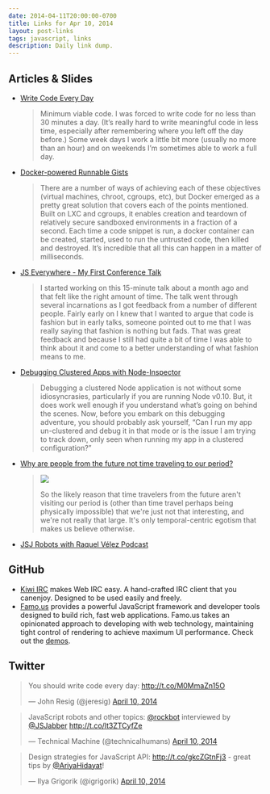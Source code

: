 ```yaml
---
date: 2014-04-11T20:00:00-0700
title: Links for Apr 10, 2014
layout: post-links
tags: javascript, links
description: Daily link dump.
---
```

## Articles & Slides

* [Write Code Every Day](http://ejohn.org/blog/write-code-every-day/)

  > Minimum viable code. I was forced to write code for no less than 30 minutes a day. (It’s really hard to write meaningful code in less time, especially after remembering where you left off the day before.) Some week days I work a little bit more (usually no more than an hour) and on weekends I’m sometimes able to work a full day.

* [Docker-powered Runnable Gists](http://hmarr.com/2013/oct/16/codecube-runnable-gists/)

  > There are a number of ways of achieving each of these objectives (virtual machines, chroot, cgroups, etc), but Docker emerged as a pretty great solution that covers each of the points mentioned. Built on LXC and cgroups, it enables creation and teardown of relatively secure sandboxed environments in a fraction of a second. Each time a code snippet is run, a docker container can be created, started, used to run the untrusted code, then killed and destroyed. It’s incredible that all this can happen in a matter of milliseconds.

* [JS Everywhere - My First Conference Talk](http://blog.dcxn.com/2013/10/27/js-everywhere-my-first-conference-talk/)

  > I started working on this 15-minute talk about a month ago and that felt like the right amount of time. The talk went through several incarnations as I got feedback from a number of different people. Fairly early on I knew that I wanted to argue that code is fashion but in early talks, someone pointed out to me that I was really saying that fashion is nothing but fads. That was great feedback and because I still had quite a bit of time I was able to think about it and come to a better understanding of what fashion means to me.

* [Debugging Clustered Apps with Node-Inspector](http://strongloop.com/strongblog/whats-new-nodejs-v0-12-debugging-clusters/)

  > Debugging a clustered Node application is not without some idiosyncrasies, particularly if you are running Node v0.10. But, it does work well enough if you understand what’s going on behind the scenes. Now, before you embark on this debugging adventure, you should probably ask yourself, “Can I run my app un-clustered and debug it in that mode or is the issue I am trying to track down, only seen when running my app in a clustered configuration?”

* [Why are people from the future not time traveling to our period?](http://www.quora.com/Time-Travel/Why-are-people-from-the-future-not-time-traveling-to-our-period)

  > ![](http://qph.is.quoracdn.net/main-qimg-aff38ac936d19039781773b5bdbac2d4?convert_to_webp=true)
  >
  > So the likely reason that time travelers from the future aren't visiting our period is (other than time travel perhaps being physically impossible) that we're just not that interesting, and we're not really that large.  It's only temporal-centric egotism that makes us believe otherwise.

* [JSJ Robots with Raquel Vélez Podcast](http://javascriptjabber.com/103-jsj-robots-with-raquel-velez/)

## GitHub

* [Kiwi IRC](https://kiwiirc.com) makes Web IRC easy. A hand-crafted IRC client that you canenjoy. Designed to be used easily and freely.
* [Famo.us](https://github.com/famous/famous) provides a powerful JavaScript framework and developer tools designed to build rich, fast web applications. Famo.us takes an opinionated approach to developing with web technology, maintaining tight control of rendering to achieve maximum UI performance. Check out the [demos](http://demo.famo.us/).

## Twitter

<blockquote class="twitter-tweet"><p>You should write code every day: <a href="http://t.co/M0MmaZn15O">http://t.co/M0MmaZn15O</a></p>&mdash; John Resig (@jeresig) <a href="https://twitter.com/jeresig/statuses/454325606432645120">April 10, 2014</a></blockquote>

<blockquote class="twitter-tweet"><p>JavaScript robots and other topics: <a href="https://twitter.com/rockbot">@rockbot</a> interviewed by <a href="https://twitter.com/JSJabber">@JSJabber</a> <a href="http://t.co/lt3ZTCyfZe">http://t.co/lt3ZTCyfZe</a></p>&mdash; Technical Machine (@technicalhumans) <a href="https://twitter.com/technicalhumans/statuses/454320117682569216">April 10, 2014</a></blockquote>

<blockquote class="twitter-tweet"><p>Design strategies for JavaScript API: <a href="http://t.co/gkcZGtnFj3">http://t.co/gkcZGtnFj3</a> - great tips by <a href="https://twitter.com/AriyaHidayat">@AriyaHidayat</a>!</p>&mdash; Ilya Grigorik (@igrigorik) <a href="https://twitter.com/igrigorik/statuses/454357649178390528">April 10, 2014</a></blockquote>



